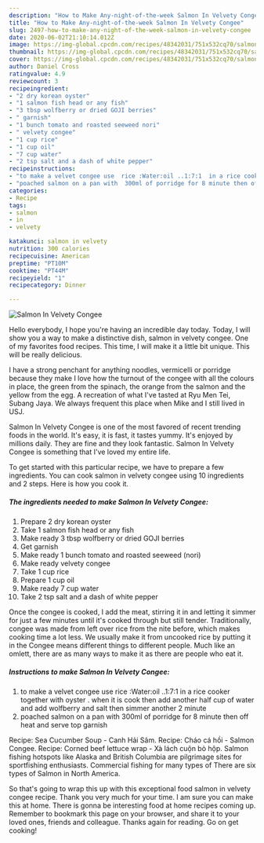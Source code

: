 ```yaml
---
description: "How to Make Any-night-of-the-week Salmon In Velvety Congee"
title: "How to Make Any-night-of-the-week Salmon In Velvety Congee"
slug: 2497-how-to-make-any-night-of-the-week-salmon-in-velvety-congee
date: 2020-06-02T21:10:14.012Z
image: https://img-global.cpcdn.com/recipes/48342031/751x532cq70/salmon-in-velvety-congee-recipe-main-photo.jpg
thumbnail: https://img-global.cpcdn.com/recipes/48342031/751x532cq70/salmon-in-velvety-congee-recipe-main-photo.jpg
cover: https://img-global.cpcdn.com/recipes/48342031/751x532cq70/salmon-in-velvety-congee-recipe-main-photo.jpg
author: Daniel Cross
ratingvalue: 4.9
reviewcount: 3
recipeingredient:
- "2 dry korean oyster"
- "1 salmon fish head or any fish"
- "3 tbsp wolfberry or dried GOJI berries"
- " garnish"
- "1 bunch tomato and roasted seeweed nori"
- " velvety congee"
- "1 cup rice"
- "1 cup oil"
- "7 cup water"
- "2 tsp salt and a dash of white pepper"
recipeinstructions:
- "to make a velvet congee use  rice :Water:oil ..1:7:1  in a rice cooker together with oyster . when it is cook then add another half cup of water and add wolfberry  and salt then simmer another 2 minute"
- "poached salmon on a pan with  300ml of porridge for 8 minute then off heat and serve top garnish"
categories:
- Recipe
tags:
- salmon
- in
- velvety

katakunci: salmon in velvety 
nutrition: 300 calories
recipecuisine: American
preptime: "PT10M"
cooktime: "PT44M"
recipeyield: "1"
recipecategory: Dinner

---
```



![Salmon In Velvety Congee](https://img-global.cpcdn.com/recipes/48342031/751x532cq70/salmon-in-velvety-congee-recipe-main-photo.jpg)

Hello everybody, I hope you're having an incredible day today. Today, I will show you a way to make a distinctive dish, salmon in velvety congee. One of my favorites food recipes. This time, I will make it a little bit unique. This will be really delicious.

I have a strong penchant for anything noodles, vermicelli or porridge because they make I love how the turnout of the congee with all the colours in place, the green from the spinach, the orange from the salmon and the yellow from the egg. A recreation of what I&#39;ve tasted at Ryu Men Tei, Subang Jaya. We always frequent this place when Mike and I still lived in USJ.

Salmon In Velvety Congee is one of the most favored of recent trending foods in the world. It's easy, it is fast, it tastes yummy. It's enjoyed by millions daily. They are fine and they look fantastic. Salmon In Velvety Congee is something that I've loved my entire life.


To get started with this particular recipe, we have to prepare a few ingredients. You can cook salmon in velvety congee using 10 ingredients and 2 steps. Here is how you cook it.

<!--inarticleads1-->

##### The ingredients needed to make Salmon In Velvety Congee:

1. Prepare 2 dry korean oyster
1. Take 1 salmon fish head or any fish
1. Make ready 3 tbsp wolfberry or dried GOJI berries
1. Get  garnish
1. Make ready 1 bunch tomato and roasted seeweed (nori)
1. Make ready  velvety congee
1. Take 1 cup rice
1. Prepare 1 cup oil
1. Make ready 7 cup water
1. Take 2 tsp salt and a dash of white pepper


Once the congee is cooked, I add the meat, stirring it in and letting it simmer for just a few minutes until it&#39;s cooked through but still tender. Traditionally, congee was made from left over rice from the nite before, which makes cooking time a lot less. We usually make it from uncooked rice by putting it in the Congee means different things to different people. Much like an omlett, there are as many ways to make it as there are people who eat it. 

<!--inarticleads2-->

##### Instructions to make Salmon In Velvety Congee:

1. to make a velvet congee use  rice :Water:oil ..1:7:1  in a rice cooker together with oyster . when it is cook then add another half cup of water and add wolfberry  and salt then simmer another 2 minute
1. poached salmon on a pan with  300ml of porridge for 8 minute then off heat and serve top garnish


Recipe: Sea Cucumber Soup - Canh Hải Sâm. Recipe: Cháo cá hồi - Salmon Congee. Recipe: Corned beef lettuce wrap - Xà lách cuộn bò hộp. Salmon fishing hotspots like Alaska and British Columbia are pilgrimage sites for sportfishing enthusiasts. Commercial fishing for many types of There are six types of Salmon in North America. 

So that's going to wrap this up with this exceptional food salmon in velvety congee recipe. Thank you very much for your time. I am sure you can make this at home. There is gonna be interesting food at home recipes coming up. Remember to bookmark this page on your browser, and share it to your loved ones, friends and colleague. Thanks again for reading. Go on get cooking!
